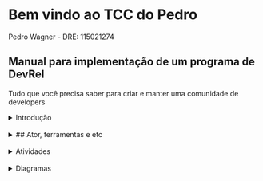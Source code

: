 
# Bem vindo ao TCC do Pedro
Pedro Wagner - DRE: 115021274


## Manual para implementação de um programa de DevRel
Tudo que você precisa saber para criar e manter uma comunidade de developers

<details>
## <summary>Introdução</summary>
<br>
Aqui vai a introdução.
</details>
<br>
<details>
<summary>## Ator, ferramentas e etc</summary>
<br>
Ator ferramentas e etc
</details>
<br>
<details>
<summary>Atividades</summary>
<br>
[Lista de atividades](https://pedrowagner.github.io/DevRel/Atividades)
</details>
<br>
<details>
<summary>Diagramas</summary>
<br>
Aqui vai ter uns diagramas
</details>
